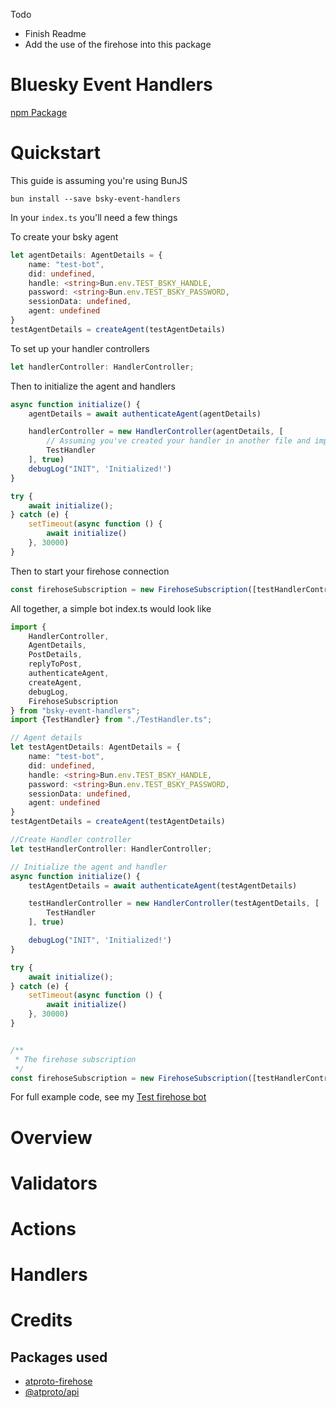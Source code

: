 Todo
- Finish Readme
- Add the use of the firehose into this package

# Bluesky Event Handlers
[npm Package](https://www.npmjs.com/package/bsky-event-handlers)

# Quickstart
This guide is assuming you're using BunJS

`bun install --save bsky-event-handlers`

In your `index.ts` you'll need a few things

To create your bsky agent
```typescript
let agentDetails: AgentDetails = {
    name: "test-bot",
    did: undefined,
    handle: <string>Bun.env.TEST_BSKY_HANDLE,
    password: <string>Bun.env.TEST_BSKY_PASSWORD,
    sessionData: undefined,
    agent: undefined
}
testAgentDetails = createAgent(testAgentDetails)
```

To set up your handler controllers
```typescript
let handlerController: HandlerController;
```

Then to initialize the agent and handlers
```typescript
async function initialize() {
    agentDetails = await authenticateAgent(agentDetails)

    handlerController = new HandlerController(agentDetails, [
        // Assuming you've created your handler in another file and imported it
        TestHandler
    ], true)
    debugLog("INIT", 'Initialized!')
}

try {
    await initialize();
} catch (e) {
    setTimeout(async function () {
        await initialize()
    }, 30000)
}
```

Then to start your firehose connection
```typescript
const firehoseSubscription = new FirehoseSubscription([testHandlerController], 150);
```


All together, a simple bot index.ts would look like
```typescript
import {
    HandlerController,
    AgentDetails,
    PostDetails,
    replyToPost,
    authenticateAgent,
    createAgent,
    debugLog,
    FirehoseSubscription
} from "bsky-event-handlers";
import {TestHandler} from "./TestHandler.ts";

// Agent details
let testAgentDetails: AgentDetails = {
    name: "test-bot",
    did: undefined,
    handle: <string>Bun.env.TEST_BSKY_HANDLE,
    password: <string>Bun.env.TEST_BSKY_PASSWORD,
    sessionData: undefined,
    agent: undefined
}
testAgentDetails = createAgent(testAgentDetails)

//Create Handler controller
let testHandlerController: HandlerController;

// Initialize the agent and handler
async function initialize() {
    testAgentDetails = await authenticateAgent(testAgentDetails)

    testHandlerController = new HandlerController(testAgentDetails, [
        TestHandler
    ], true)

    debugLog("INIT", 'Initialized!')
}

try {
    await initialize();
} catch (e) {
    setTimeout(async function () {
        await initialize()
    }, 30000)
}


/**
 * The firehose subscription
 */
const firehoseSubscription = new FirehoseSubscription([testHandlerController], 150);
```

For full example code, see my [Test firehose bot](https://github.com/juni-b-queer/test-firehose-bot)

# Overview

# Validators

# Actions

# Handlers

# Credits
## Packages used
- [atproto-firehose](https://www.npmjs.com/package/atproto-firehose)
- [@atproto/api](https://www.npmjs.com/package/@atproto/api)
